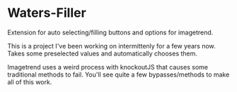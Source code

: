 # Waters-Filler
Extension for auto selecting/filling buttons and options for imagetrend.

This is a project I've been working on intermittenly for a few years now.
Takes some preselected values and automatically chooses them. 

Imagetrend uses a weird process with knockoutJS that causes some traditional methods to fail. You'll see quite a few bypasses/methods to make all of this work.
